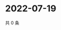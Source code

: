 # 2022-07-19

共 0 条

<!-- BEGIN WEIBO -->
<!-- 最后更新时间 Tue Jul 19 2022 00:23:56 GMT+0800 (China Standard Time) -->

<!-- END WEIBO -->
